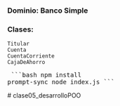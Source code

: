### Dominio: Banco Simple
### Clases: 
    Titular
    Cuenta
    CuentaCorriente
    CajaDeAhorro

<pre> ```bash npm install 
prompt-sync node index.js ``` </pre>#   c l a s e 0 5 _ d e s a r r o l l o P O O  
 